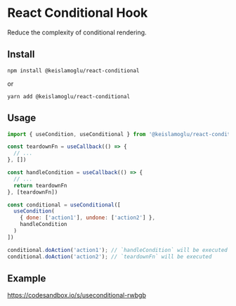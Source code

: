 # React Conditional Hook

Reduce the complexity of conditional rendering.

## Install
`npm install @keislamoglu/react-conditional`

or

`yarn add @keislamoglu/react-conditional`

## Usage

```jsx
import { useCondition, useConditional } from '@keislamoglu/react-conditional'

const teardownFn = useCallback(() => {
  // ...
}, [])

const handleCondition = useCallback(() => {
  // ...
  return teardownFn
}, [teardownFn])

const conditional = useConditional([
  useCondition(
    { done: ['action1'], undone: ['action2'] },
    handleCondition
  )
])

conditional.doAction('action1'); // `handleCondition` will be executed
conditional.doAction('action2'); // `teardownFn` will be executed
```

## Example

https://codesandbox.io/s/useconditional-rwbgb
